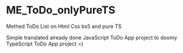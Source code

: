 # ME_ToDo_onlyPureTS
Methed ToDo List on Html Css bs5 and pure TS

Simple translated already done JavaScript ToDo App project
to doomy TypeScript ToDo App project 
=)
